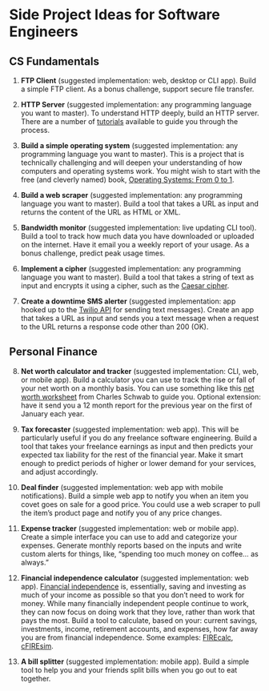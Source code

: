 # Side Project Ideas for Software Engineers

## CS Fundamentals

1. **FTP Client** (suggested implementation: web, desktop or CLI app). Build a simple FTP client. As a bonus challenge, support secure file transfer.

2. **HTTP Server** (suggested implementation: any programming language you want to master). To understand HTTP deeply, build an HTTP server. There are a number of [tutorials](https://ruslanspivak.com/lsbaws-part1/) available to guide you through the process.

3. **Build a simple operating system** (suggested implementation: any programming language you want to master). This is a project that is technically challenging and will deepen your understanding of how computers and operating systems work. You might wish to start with the free (and cleverly named) book, [Operating Systems: From 0 to 1](https://tuhdo.github.io/os01/).

4. **Build a web scraper** (suggested implementation: any programming language you want to master). Build a tool that takes a URL as input and returns the content of the URL as HTML or XML.

5. **Bandwidth monitor** (suggested implementation: live updating CLI tool). Build a tool to track how much data you have downloaded or uploaded on the internet. Have it email you a weekly report of your usage. As a bonus challenge, predict peak usage times.

6. **Implement a cipher** (suggested implementation: any programming language you want to master). Build a tool that takes a string of text as input and encrypts it using a cipher, such as the [Caesar cipher](https://en.wikipedia.org/wiki/Caesar_cipher).

7. **Create a downtime SMS alerter** (suggested implementation: app hooked up to the [Twilio API](https://www.twilio.com/docs/api/rest) for sending text messages). Create an app that takes a URL as input and sends you a text message when a request to the URL returns a response code other than 200 (OK).

## Personal Finance

8. **Net worth calculator and tracker** (suggested implementation: CLI, web, or mobile app). Build a calculator you can use to track the rise or fall of your net worth on a monthly basis. You can use something like this [net worth worksheet](http://www.schwabmoneywise.com/public/file/P-4038856/Net-Worth-Worksheet.pdf) from Charles Schwab to guide you. Optional extension: have it send you a 12 month report for the previous year on the first of January each year.

9. **Tax forecaster** (suggested implementation: web app). This will be particularly useful if you do any freelance software engineering. Build a tool that takes your freelance earnings as input and then predicts your expected tax liability for the rest of the financial year. Make it smart enough to predict periods of higher or lower demand for your services, and adjust accordingly.

10. **Deal finder** (suggested implementation: web app with mobile notifications). Build a simple web app to notify you when an item you covet goes on sale for a good price. You could use a web scraper to pull the item’s product page and notify you of any price changes.

11. **Expense tracker** (suggested implementation: web or mobile app). Create a simple interface you can use to add and categorize your expenses. Generate monthly reports based on the inputs and write custom alerts for things, like, “spending too much money on coffee… as always.”

12. **Financial independence calculator** (suggested implementation: web app). [Financial independence](https://www.reddit.com/r/financialindependence/) is, essentially, saving and investing as much of your income as possible so that you don’t need to work for money. While many financially independent people continue to work, they can now focus on doing work that they love, rather than work that pays the most. Build a tool to calculate, based on your: current savings, investments, income, retirement accounts, and expenses, how far away you are from financial independence. Some examples: [FIREcalc](https://www.firecalc.com/), [cFIREsim](http://www.cfiresim.com/).

13. **A bill splitter** (suggested implementation: mobile app). Build a simple tool to help you and your friends split bills when you go out to eat together.
